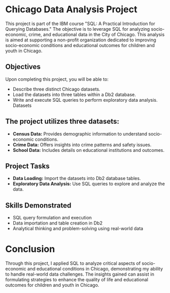 # Chicago Data Analysis Project

This project is part of the IBM course "SQL: A Practical Introduction for Querying Databases." The objective is to leverage SQL for analyzing socio-economic, crime, and educational data in the City of Chicago. This analysis is aimed at supporting a non-profit organization dedicated to improving socio-economic conditions and educational outcomes for children and youth in Chicago.

## Objectives
Upon completing this project, you will be able to:

- Describe three distinct Chicago datasets.
- Load the datasets into three tables within a Db2 database.
- Write and execute SQL queries to perform exploratory data analysis.
Datasets

## The project utilizes three datasets:

- **Census Data:** Provides demographic information to understand socio-economic conditions.
- **Crime Data:** Offers insights into crime patterns and safety issues.
- **School Data:** Includes details on educational institutions and outcomes.

## Project Tasks
- **Data Loading:** Import the datasets into Db2 database tables.
- **Exploratory Data Analysis:** Use SQL queries to explore and analyze the data.

## Skills Demonstrated
- SQL query formulation and execution
- Data importation and table creation in Db2
- Analytical thinking and problem-solving using real-world data

# Conclusion
Through this project, I applied SQL to analyze critical aspects of socio-economic and educational conditions in Chicago, demonstrating my ability to handle real-world data challenges. The insights gained can assist in formulating strategies to enhance the quality of life and educational outcomes for children and youth in Chicago.
